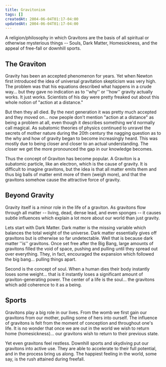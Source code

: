 ```yaml
---
title: Gravitonism
tags: []
createdAt: 2004-06-04T01:17-04:00
updatedAt: 2004-06-04T01:17-04:00
---
```


A religion/philosophy in which Gravitons are the basis of all spiritual or otherwise mysterious things -- Souls, Dark Matter, Homesickness, and the appeal of free-fall or downhill sports.

## The Graviton
Gravity has been an accepted phenomenon for years. Yet when Newton first introduced the idea of universal gravitation skepticism was very high. The problem was that his equations described what happens in a crude way... but they gave no indication as to ''why'' or ''how'' gravity actually works. It just works. Scientists of his day were pretty freaked out about this whole notion of "action at a distance."

But then they all died. By the next generation it was pretty much accepted and they moved on... now people don't mention "action at a distance" as being a problem at all, even though it describes something we'd normally call magical. As subatomic theories of physics continued to unravel the secrets of mother nature during the 20th century the nagging question as to the why and how of gravity began to become increasingly heard. This was mostly due to being closer and closer to an actual understanding. The closer we get the more pronounced the gap in our knowledge becomes.

Thus the concept of Graviton has become popular. A Graviton is a subatomic particle, like an electron, which is the cause of gravity. It is difficult to imagine gravitons, but the idea is that all matter emits them and thus big balls of matter emit more of them (weigh more), and that the gravitons somehow cause the attractive force of gravity.

## Beyond Gravity
Gravity itself is a minor role in the life of a graviton. As gravitons flow through all matter -- living, dead, dense lead, and even sponges -- it causes subtle influences which explain a lot more about our world than just gravity. 

Lets start with Dark Matter. Dark matter is the missing variable which balances the total weight of the universe. Dark matter essentially gives off gravitons but is otherwise so far undetectable. Well that is because dark matter ''is'' gravitons. Once set free after the Big Bang, large amounts of gravitons filled the void of space, pushing and pulling until they spread out over everything. They, in fact, encouraged the expansion which followed the big bang... pulling things apart.

Second is the concept of soul. When a human dies their body instantly loses some weight... that is it instantly loses a significant amount of graviton-generating power. The center of a life is the soul... the gravitons which add coherence to it as a being.

## Sports
Gravitons play a big role in our lives. From the womb we first gain our gravitons from our mother, pulling some of hers into ourself. The influence of gravitons is felt from the moment of conception and throughout one's life. It is no wonder that once we are out in the world we wish to return home (homesickness)... our gravitons wish to return to their previous state.

Yet even gravitons feel restless. Downhill sports and skydiving put our gravitons into active use. They are able to accelerate to their full potential, and in the process bring us along. The happiest feeling in the world, some say, is the rush attained during freefall.

